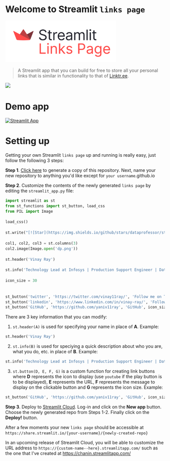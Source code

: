 # Welcome to Streamlit `links page`

<img src="streamlit-links-page.png" width="350">

> A Streamlit app that you can build for free to store all your personal links that is similar in functionality to that of [Linktr.ee](https://linktr.ee/).

<img src="23F54497-245E-413F-99C7-F3E295E4EA13.png" width="350">

# Demo app

[![Streamlit App](https://static.streamlit.io/badges/streamlit_badge_black_white.svg)](https://chanin.streamlitapp.com/)

# Setting up

Getting your own Streamlit `links page` up and running is really easy, just follow the following 3 steps:

**Step 1**. [Click here](https://github.com/streamlit/links/generate) to generate a copy of this repository. Next, name your new repository to anything you'd like except for `your username`.github.io

**Step 2**. Customize the contents of the newly generated `links page` by editing the `streamlit_app.py` file:

```python
import streamlit as st
from st_functions import st_button, load_css
from PIL import Image

load_css()

st.write("[![Star](https://img.shields.io/github/stars/dataprofessor/streamlit.svg?logo=github&style=social)](https://gitHub.com/dataprofessor/streamlit)")

col1, col2, col3 = st.columns(3)
col2.image(Image.open('dp.png'))

st.header('Vinay Ray')

st.info('Technology Lead at Infosys | Production Support Engineer | Data Analyst')

icon_size = 30


st_button('twitter', 'https://twitter.com/vinay11ray/', 'Follow me on Twitter', icon_size)
st_button('linkedin', 'https://www.linkedin.com/in/vinay-ray/', 'Follow me on LinkedIn', icon_size)
st_button('GitHub', 'https://github.com/yaniv11ray', 'GitHub', icon_size)


```

There are 3 key information that you can modify:
1. `st.header(A)` is used for specifying your name in place of **A**.
Example:
```python
st.header('Vinay Ray')
```

2. `st.info(B)` is used for speciying a quick description about who you are, what you do, etc. in place of **B**.
Example:
```python
st.info('Technology Lead at Infosys | Production Support Engineer | Data Analyst')
```

3. `st.button(D, E, F, G)` is a custom function for creating link buttons where **D** represents the icon to display (use `youtube` if the play button is to be displayed), **E** represents the URL, **F** represents the message to display on the clickable button and **G** represents the icon size.
Example:
```python
st_button('GitHub', 'https://github.com/yaniv11ray', 'GitHub', icon_size)
```

**Step 3**. Deploy to [Streamlit Cloud](https://streamlit.io/cloud). Log-in and click on the **New app** button. Choose the newly generated repo from Steps 1-2. Finally click on the **Deploy!** button. 

After a few moments your new `links page` should be accessible at `https://share.streamlit.io/{your-username}/{newly-created-repo}`

In an upcoming release of Streamlit Cloud, you will be able to customize the URL address to `https://{custom-name--here}.streamlitapp.com/` such as the one that I've created at https://chanin.streamlitapp.com/
